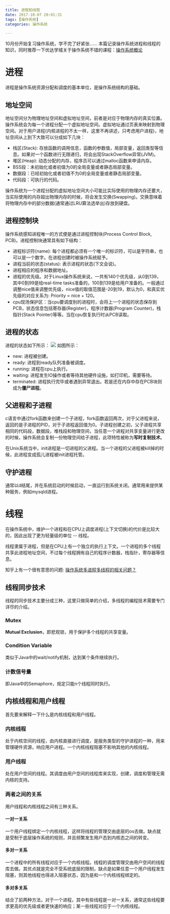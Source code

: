```yaml
---
title: 进程和线程
date: 2017-10-07 20:01:31
tags: [操作系统]
categories: 操作系统

---
```

10月份开始复习操作系统，学不完了好紧张……  本篇记录操作系统进程和线程的知识，同时推荐一下优达学城关于操作系统不错的课程：[操作系统概论](https://cn.udacity.com/course/introduction-to-operating-systems--ud923)

<!--more-->

# 进程
进程是操作系统资源分配和调度的基本单位，是操作系统结构的基础。
## 地址空间
地址空间分为物理地址空间和虚拟地址空间，前者是对应于物理内存的真实位置。操作系统会为每一个进程分配一个虚拟地址空间。虚拟地址通过页表来映射到物理空间。对于用户进程(内核进程的不太一样，这里不再讲述，只考虑用户进程)，地址空间从上到下大致可以分成如下几块：

- 栈区(Stack): 存放函数的调用信息，函数的参数值，局部变量，返回类型等信息。如果对一个函数进行无限递归，将会出现StackOverflow异常(JVM)。
- 堆区(Heap): 动态分配的内存，程序员可以通过malloc函数来申请内存。
- BSS段：未初始化或者初值为0的全局变量或者静态局部变量。
- 数据段：已经初始化或者初值不为0的全局变量或者静态局部变量。
- 代码段：可执行的代码。

操作系统为一个进程分配的虚拟地址空间大小可能比实际使用的物理内存还要大，当实际使用的内存超出物理内存的时候，将会发生交换(Swapping)。交换意味着将物理内存中的部分数据(通常通过LRU算法选举出)存放到硬盘。
## 进程控制块
操作系统感知进程唯一的方式便是通过进程控制块(Process Control Block, PCB)。进程控制块通常具有如下结构：

- 进程标识符(name): 每个进程都必须有一个唯一的标识符，可以是字符串，也可以是一个数字。在进程创建时被操作系统赋予。
- 进程当前的状态(status): 表示进程的状态(下文会说)。
- 进程相应的程序和数据地址。
- 进程的优先级。对于Linux操作系统来说，一共有140个优先级，从0到139，其中0到99是给real-time tasks准备的，100到139是给用户准备的。一般通过调整nice值来调整优先级，nice值的取值范围是-20到19，默认为0，和真实优先级的对应关系为: Priority = nice + 120。
- cpu现场保护区：当cpu要调度别的进程时，会将上一个进程的状态保存到PCB，状态信息包括寄存器(Register)，程序计数器(Program Counter)，栈指针(Stack Pointer)等等。当在cpu恢复执行时从PCB读取。

## 进程的状态
进程的状态如下所示：
![](http://ok34fi9ya.bkt.clouddn.com/%E5%B1%8F%E5%B9%95%E5%BF%AB%E7%85%A7%202017-10-07%20%E4%B8%8B%E5%8D%888.48.09.png)
如图所示：

- new: 进程被创建。
- ready: 进程到ready队列准备被调度。
- running: 进程在cpu上执行。
- waiting: 进程发生IO操作或者等待其他硬件设施，如打印机，需要等待。
- terminated: 进程执行完毕或者遇到异常退出。若是还在内存中存在PCB块则成为**僵尸进程**。

## 父进程和子进程
c语言中通过fork函数来创建一个子进程，fork函数返回两次，对于父进程来说，返回的是子进程的PID，对于子进程返回值为0。子进程创建之初，父子进程共享相同的代码段，数据段，堆栈段和物理空间，当任意一个进程对共享变量进行更改的时候，操作系统会复制一份物理空间给子进程，此项特性被称为**写时复制技术**。

在Unix系统当中，init进程是一切进程的父进程。当一个进程的父进程被kill掉的时候，此进程变成孤儿进程被init进程托管。

## 守护进程
通常以d结尾，并在系统启动的时候启动，一直运行到系统关闭。通常用来提供某种服务，例如mysqld进程。

# 线程
在操作系统中，维护一个进程和在CPU上调度进程(上下文切换)的代价是比较大的，因此出现了更为轻量级的单位 -- 线程。

线程隶属于进程，但是在CPU上有一个独立的执行上下文。一个进程的多个线程共享此进程地址空间，不过每个线程拥有自己的程序计数器，栈指针，寄存器等信息。

知乎上有一个很有意思的问题: [操作系统多进程多线程的相关问题？](https://www.zhihu.com/question/48500642)

## 线程同步技术
线程的同步技术主要分成三种，这里只做简单的介绍，多线程的编程技术需要专门详尽的介绍。
### Mutex
**Mutual Exclusion**，即悲观锁，用于保护多个线程的共享变量。
### Condition Variable
类似于Java中的wait/notify机制，达到某个条件继续执行。
### 计数信号量
即Java中的Semaphore，规定只能n个线程同时执行。

## 内核线程和用户线程
首先要来解释一下什么是内核线程和用户线程。
### 内核线程
处于内核空间的线程，由内核直接进行调度，是服务类型的守护进程的一种，用来管理硬件资源，响应用户进程。一个内核线程阻塞不影响其他的内核线程。
### 用户线程
处在用户空间的线程。其调度由用户空间的线程库来实现，创建，调度和管理无需内核的支持。
### 两者之间的关系
用户线程和内核线程之间有三种关系。
#### 一对一关系
一个用户线程绑定一个内核线程，这样将线程的管理交由底层的os去做。缺点就是受制于底层操作系统的规则，并且频繁发生用户态到内核态之间的转变。
#### 多对一关系
一个进程中的所有线程对应于一个内核线程。线程的调度管理交由用户空间的线程库去做。其优点就是完全不受系统底层的限制，缺点是如果任意一个用户线程发生阻塞，则其他线程也得进入阻塞状态，因为是和一个内核线程绑定的。
#### 多对多关系
结合了前两种方法，对于一个进程，其中有些线程是一对一关系，通常这些线程要求更高的优先级或者更快速的响应；某一些线程对应于一个内核线程。

